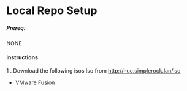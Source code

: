 # Local Repo Setup


##### Prereq:


NONE

#### instructions

1 . Download the following isos Iso from http://nuc.simplerock.lan/iso
  - VMware Fusion 
